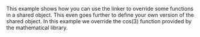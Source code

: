 This example shows how you can use the linker to override some functions in a shared object.
This even goes further to define your own version of the shared object.
In this example we override the cos(3) function provided by the mathematical library.
